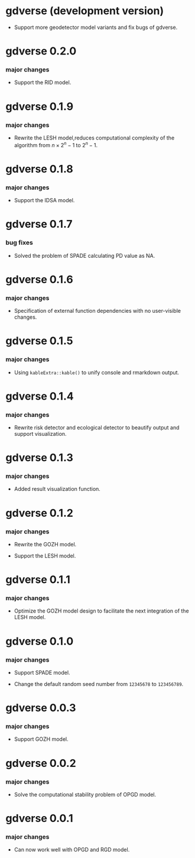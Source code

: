 # gdverse (development version)

* Support more geodetector model variants and fix bugs of gdverse.

# gdverse 0.2.0

### major changes

* Support the RID model.

# gdverse 0.1.9

### major changes

* Rewrite the LESH model,reduces computational complexity of the algorithm from 
$n \times 2^n-1$ to $2^n-1$.

# gdverse 0.1.8

### major changes

* Support the IDSA model.

# gdverse 0.1.7

### bug fixes

* Solved the problem of SPADE calculating PD value as NA.

# gdverse 0.1.6

### major changes

* Specification of external function dependencies with no user-visible changes.

# gdverse 0.1.5

### major changes

* Using `kableExtra::kable()` to unify console and rmarkdown output.

# gdverse 0.1.4

### major changes

* Rewrite risk detector and ecological detector to beautify output and support visualization.

# gdverse 0.1.3

### major changes

* Added result visualization function.

# gdverse 0.1.2

### major changes

* Rewrite the GOZH model.

* Support the LESH model.

# gdverse 0.1.1

### major changes

* Optimize the GOZH model design to facilitate the next integration of the LESH model.

# gdverse 0.1.0

### major changes

* Support SPADE model.

* Change the default random seed number from `12345678` to `123456789`.

# gdverse 0.0.3

### major changes

* Support GOZH model.

# gdverse 0.0.2

### major changes

* Solve the computational stability problem of OPGD model.

# gdverse 0.0.1

### major changes

* Can now work well with OPGD and RGD model.
